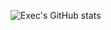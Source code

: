 ![Exec's GitHub stats](https://github-readme-stats.vercel.app/api?username=exec1337&hide=contribs,prs&theme=dracula)

